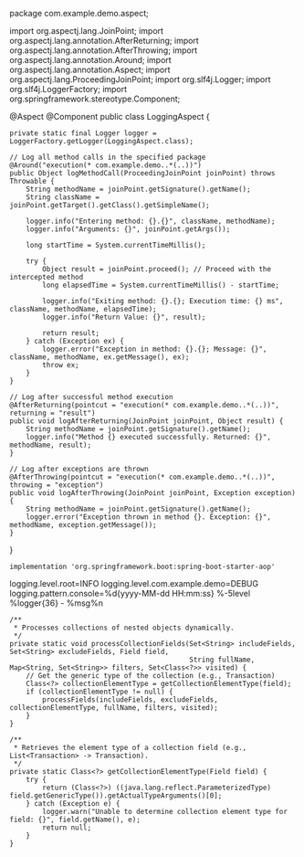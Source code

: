 package com.example.demo.aspect;

import org.aspectj.lang.JoinPoint;
import org.aspectj.lang.annotation.AfterReturning;
import org.aspectj.lang.annotation.AfterThrowing;
import org.aspectj.lang.annotation.Around;
import org.aspectj.lang.annotation.Aspect;
import org.aspectj.lang.ProceedingJoinPoint;
import org.slf4j.Logger;
import org.slf4j.LoggerFactory;
import org.springframework.stereotype.Component;

@Aspect
@Component
public class LoggingAspect {

    private static final Logger logger = LoggerFactory.getLogger(LoggingAspect.class);

    // Log all method calls in the specified package
    @Around("execution(* com.example.demo..*(..))")
    public Object logMethodCall(ProceedingJoinPoint joinPoint) throws Throwable {
        String methodName = joinPoint.getSignature().getName();
        String className = joinPoint.getTarget().getClass().getSimpleName();

        logger.info("Entering method: {}.{}", className, methodName);
        logger.info("Arguments: {}", joinPoint.getArgs());

        long startTime = System.currentTimeMillis();

        try {
            Object result = joinPoint.proceed(); // Proceed with the intercepted method
            long elapsedTime = System.currentTimeMillis() - startTime;

            logger.info("Exiting method: {}.{}; Execution time: {} ms", className, methodName, elapsedTime);
            logger.info("Return Value: {}", result);

            return result;
        } catch (Exception ex) {
            logger.error("Exception in method: {}.{}; Message: {}", className, methodName, ex.getMessage(), ex);
            throw ex;
        }
    }

    // Log after successful method execution
    @AfterReturning(pointcut = "execution(* com.example.demo..*(..))", returning = "result")
    public void logAfterReturning(JoinPoint joinPoint, Object result) {
        String methodName = joinPoint.getSignature().getName();
        logger.info("Method {} executed successfully. Returned: {}", methodName, result);
    }

    // Log after exceptions are thrown
    @AfterThrowing(pointcut = "execution(* com.example.demo..*(..))", throwing = "exception")
    public void logAfterThrowing(JoinPoint joinPoint, Exception exception) {
        String methodName = joinPoint.getSignature().getName();
        logger.error("Exception thrown in method {}. Exception: {}", methodName, exception.getMessage());
    }
}

	implementation 'org.springframework.boot:spring-boot-starter-aop'
logging.level.root=INFO
logging.level.com.example.demo=DEBUG
logging.pattern.console=%d{yyyy-MM-dd HH:mm:ss} %-5level %logger{36} - %msg%n

    /**
     * Processes collections of nested objects dynamically.
     */
    private static void processCollectionFields(Set<String> includeFields, Set<String> excludeFields, Field field,
                                                String fullName, Map<String, Set<String>> filters, Set<Class<?>> visited) {
        // Get the generic type of the collection (e.g., Transaction)
        Class<?> collectionElementType = getCollectionElementType(field);
        if (collectionElementType != null) {
            processFields(includeFields, excludeFields, collectionElementType, fullName, filters, visited);
        }
    }

    /**
     * Retrieves the element type of a collection field (e.g., List<Transaction> -> Transaction).
     */
    private static Class<?> getCollectionElementType(Field field) {
        try {
            return (Class<?>) ((java.lang.reflect.ParameterizedType) field.getGenericType()).getActualTypeArguments()[0];
        } catch (Exception e) {
            logger.warn("Unable to determine collection element type for field: {}", field.getName(), e);
            return null;
        }
    }
